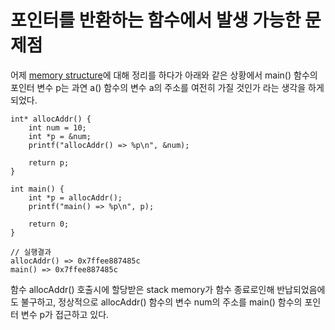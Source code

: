 <h1>포인터를 반환하는 함수에서 발생 가능한 문제점</h1>

<p>어제 <a href="https://github.com/choihocheol/TIL/blob/main/operating_system/memory_structure.md">memory structure</a>에 대해 정리를 하다가 아래와 같은 상황에서 main() 함수의 포인터 변수 p는 과연 a() 함수의 변수 a의 주소를 여전히 가질 것인가 라는 생각을 하게 되었다.</p>

```
int* allocAddr() {
    int num = 10;
    int *p = &num;
    printf("allocAddr() => %p\n", &num);

    return p;
}

int main() {
    int *p = allocAddr();
    printf("main() => %p\n", p);

    return 0;
}
```

```
// 실행결과
allocAddr() => 0x7ffee887485c
main() => 0x7ffee887485c
```

<p>함수 allocAddr() 호출시에 할당받은 stack memory가 함수 종료로인해 반납되었음에도 불구하고, 정상적으로 allocAddr() 함수의 변수 num의 주소를 main() 함수의 포인터 변수 p가 접근하고 있다.</p>
